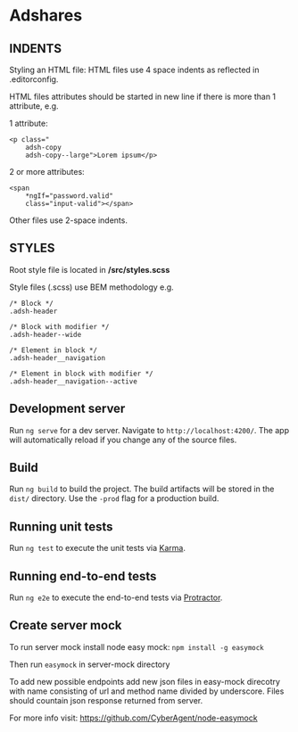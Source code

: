 # Adshares

## INDENTS

Styling an HTML file: HTML files use 4 space indents as reflected in .editorconfig.

HTML files attributes should be started in new line if there is more than 1 attribute, e.g.

1 attribute:
```
<p class="
    adsh-copy
    adsh-copy--large">Lorem ipsum</p>
```

2 or more attributes:
```
<span
    *ngIf="password.valid"
    class="input-valid"></span>
```

Other files use 2-space indents.

## STYLES

Root style file is located in **/src/styles.scss**

Style files (.scss) use BEM methodology e.g.

```
/* Block */
.adsh-header

/* Block with modifier */
.adsh-header--wide

/* Element in block */
.adsh-header__navigation

/* Element in block with modifier */
.adsh-header__navigation--active

```


## Development server

Run `ng serve` for a dev server. Navigate to `http://localhost:4200/`. The app will automatically reload if you change any of the source files.

## Build

Run `ng build` to build the project. The build artifacts will be stored in the `dist/` directory. Use the `-prod` flag for a production build.

## Running unit tests

Run `ng test` to execute the unit tests via [Karma](https://karma-runner.github.io).

## Running end-to-end tests

Run `ng e2e` to execute the end-to-end tests via [Protractor](http://www.protractortest.org/).

## Create server mock

To run server mock install node easy mock:
`npm install -g easymock`

Then run
`easymock` in server-mock directory

To add new possible endpoints add new json files in easy-mock direcotry with name consisting of url and method name divided by underscore. Files should countain json response returned from server.

For more info visit: https://github.com/CyberAgent/node-easymock
